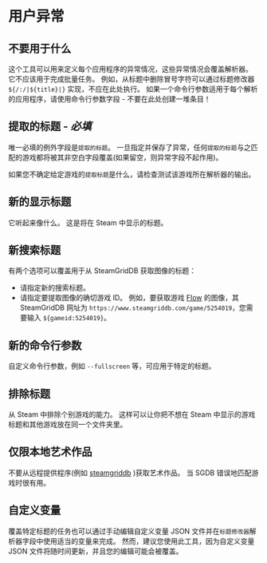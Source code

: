 # 用户异常
## 不要用于什么
这个工具可以用来定义每个应用程序的异常情况，这些异常情况会覆盖解析器。 它不应该用于完成批量任务。 例如，从标题中删除冒号字符可以通过标题修改器 `${/:/|${title}|}` 实现，不应在此处执行。 如果一个命令行参数适用于每个解析的应用程序，请使用命令行参数字段 - 不要在此处创建一堆条目！

## 提取的标题 - *必填*
唯一必填的例外字段是`提取的标题`。 一旦指定并保存了异常，任何`提取的标题`与之匹配的游戏都将被其非空白字段覆盖(如果留空，则异常字段不起作用)。

如果您不确定给定游戏的`提取标题`是什么，请检查测试该游戏所在解析器的输出。

## 新的显示标题

它听起来像什么。 这是将在 Steam 中显示的标题。

## 新搜索标题

有两个选项可以覆盖用于从 SteamGridDB 获取图像的标题：

* 请指定新的搜索标题。
* 请指定要提取图像的确切游戏 ID。 例如，要获取游戏 [Flow](https://www.steamgriddb.com/game/5254019) 的图像，其 SteamGridDB 网址为 `https://www.steamgriddb.com/game/5254019`，您需要输入 `${gameid:5254019}`。

## 新的命令行参数

自定义命令行参数，例如 `--fullscreen` 等，可应用于特定的标题。

## 排除标题

从 Steam 中排除个别游戏的能力。 这样可以让你把不想在 Steam 中显示的游戏标题和其他游戏放在同一个文件夹里。

## 仅限本地艺术作品

不要从远程提供程序(例如 [steamgriddb](https://www.steamgriddb.com) )获取艺术作品。 当 SGDB 错误地匹配游戏时很有用。

## 自定义变量
覆盖特定标题的任务也可以通过手动编辑自定义变量 JSON 文件并在`标题修改器`解析器字段中使用适当的变量来完成。 然而，建议您使用此工具，因为自定义变量 JSON 文件将随时间更新，并且您的编辑可能会被覆盖。
